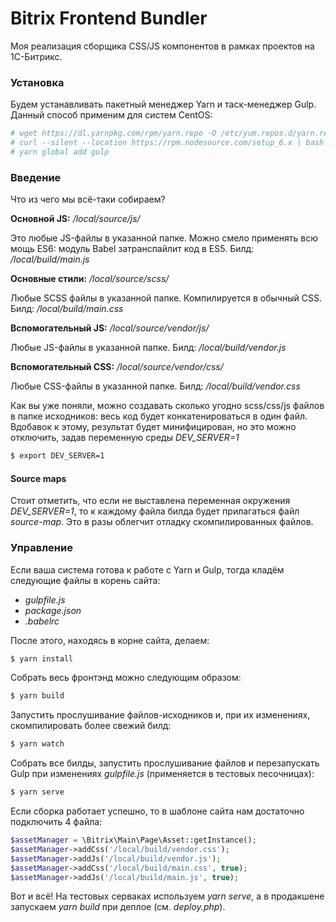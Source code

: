 # Bitrix Frontend Bundler

Моя реализация сборщика CSS/JS компонентов в рамках проектов на 1С-Битрикс.

### Установка

Будем устанавливать пакетный менеджер Yarn и таск-менеджер Gulp.
Данный способ применим для систем CentOS:

```bash
# wget https://dl.yarnpkg.com/rpm/yarn.repo -O /etc/yum.repos.d/yarn.repo
# curl --silent --location https://rpm.nodesource.com/setup_6.x | bash - && yum install -y yarn
# yarn global add gulp
```

### Введение

Что из чего мы всё-таки собираем?

**Основной JS:** _/local/source/js/_ 

Это любые JS-файлы в указанной папке.
Можно смело применять всю мощь ES6: модуль
Babel затранспайлит код в ES5. Билд: _/local/build/main.js_

**Основные стили:** _/local/source/scss/_

Любые SCSS файлы в указанной папке.
Компилируется в обычный CSS. Билд: _/local/build/main.css_


**Вспомогательный JS:** _/local/source/vendor/js/_

Любые JS-файлы в указанной папке.
Билд: _/local/build/vendor.js_

**Вспомогательный CSS:** _/local/source/vendor/css/_

Любые CSS-файлы в указанной папке.
Билд: _/local/build/vendor.css_

Как вы уже поняли, можно создавать сколько угодно scss/css/js файлов в папке исходников: весь код будет конкатенироваться в один файл.
Вдобавок к этому, результат будет минифицирован, но это можно отключить, задав переменную среды _DEV_SERVER=1_


```bash
$ export DEV_SERVER=1
```

#### Source maps

Стоит отметить, что если не выставлена переменная окружения _DEV_SERVER=1_, то к каждому файла билда будет прилагаться файл _source-map_. Это в разы облегчит отладку скомпилированных файлов.


### Управление

Если ваша система готова к работе с Yarn и Gulp, тогда кладём следующие файлы в корень сайта:
* _gulpfile.js_
* _package.json_
* _.babelrc_

После этого, находясь в корне сайта, делаем:
```bash
$ yarn install
```

Собрать весь фронтэнд можно следующим образом:
```bash
$ yarn build
```

Запустить прослушивание файлов-исходников и, при их изменениях, скомпилировать более свежий билд:
```bash
$ yarn watch
```

Собрать все билды, запустить прослушивание файлов и перезапускать Gulp при изменениях _gulpfile.js_ (применяется в тестовых песочницах):

```bash
$ yarn serve
```

Если сборка работает успешно, то в шаблоне сайта нам достаточно подключить 4 файла:
```php
$assetManager = \Bitrix\Main\Page\Asset::getInstance();
$assetManager->addCss('/local/build/vendor.css');
$assetManager->addJs('/local/build/vendor.js');
$assetManager->addCss('/local/build/main.css', true);
$assetManager->addJs('/local/build/main.js', true);
```

Вот и всё! На тестовых серваках используем _yarn serve,_ а в продакшене запускаем _yarn build_ при деплое (см. _deploy.php_).


